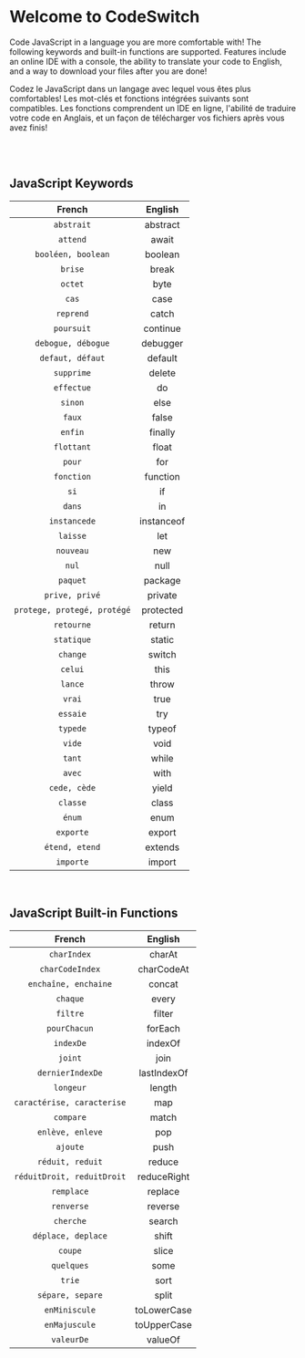 # Welcome to CodeSwitch

Code JavaScript in a language you are more comfortable with!
The following keywords and built-in functions are supported.
Features include an online IDE with a console, the ability to translate your code to English, and a way to download your files after you are done!


Codez le JavaScript dans un langage avec lequel vous êtes plus comfortables!
Les mot-clés et fonctions intégrées suivants sont compatibles.
Les fonctions comprendent un IDE en ligne, l'abilité de traduire votre code en Anglais, et un façon de télécharger vos fichiers après vous avez finis!

<br>
<br>

## JavaScript Keywords
      

|French       | English         
| :--------: |:----:| 
| `abstrait` | abstract |
| `attend` | await |
| `booléen, boolean` | boolean |
| `brise` | break |
| `octet` | byte |
| `cas` | case |
| `reprend` | catch |
| `poursuit` | continue |
| `debogue, débogue` | debugger |
| `defaut, défaut` | default |
| `supprime` | delete |
| `effectue` | do |
| `sinon` | else |
| `faux` | false |
| `enfin` | finally |
| `flottant` | float |
| `pour` | for |
| `fonction` | function |
| `si` | if |
| `dans` | in |
| `instancede` | instanceof |
| `laisse` | let |
| `nouveau` | new |
| `nul` | null |
| `paquet` | package |
| `prive, privé` | private |
| `protege, protegé, protégé` | protected |
| `retourne` | return |
| `statique` | static |
| `change` | switch |
| `celui` | this |
| `lance` | throw |
| `vrai` | true |
| `essaie` | try |
| `typede` | typeof |
| `vide` | void |
| `tant` | while |
| `avec` | with |
| `cede, cède` | yield |
| `classe` | class |
| `énum` | enum |
| `exporte` | export |
| `étend, etend` | extends |
| `importe` | import |  


<br>

## JavaScript Built-in Functions


|French       | English  |       
| :--------: |:----:| 
| `charIndex` | charAt |
| `charCodeIndex` | charCodeAt |
| `enchaîne, enchaine` | concat |
| `chaque` | every |
| `filtre` | filter |
| `pourChacun` | forEach |
| `indexDe` | indexOf |
| `joint` | join |
| `dernierIndexDe` | lastIndexOf |
| `longeur` | length |
| `caractérise, caracterise` | map |
| `compare` | match |
| `enlève, enleve` | pop |
| `ajoute` | push |
| `réduit, reduit` | reduce |
| `réduitDroit, reduitDroit` | reduceRight |
| `remplace` | replace |
| `renverse` | reverse |
| `cherche` | search |
| `déplace, deplace` | shift |
| `coupe` | slice |
| `quelques` | some |
| `trie` | sort |
| `sépare, separe` | split |
| `enMiniscule` | toLowerCase |
| `enMajuscule` | toUpperCase |
| `valeurDe` | valueOf |
